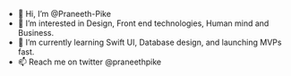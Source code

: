 - 👋 Hi, I’m @Praneeth-Pike
- 👀 I’m interested in Design, Front end technologies, Human mind and Business. 
- 🌱 I’m currently learning Swift UI, Database design, and launching MVPs fast. 
- 📫 Reach me on twitter @praneethpike

<!---
Praneeth-Pike/Praneeth-Pike is a ✨ special ✨ repository because its `README.md` (this file) appears on your GitHub profile.
You can click the Preview link to take a look at your changes.
--->
